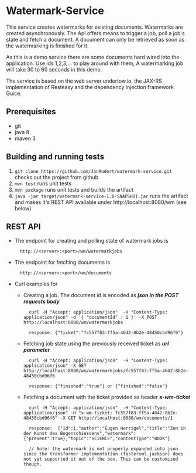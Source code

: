 Watermark-Service
=================

This service creates watermarks for existing documents. Watermarks are created asynchronously. The Api offers means to
trigger a job, poll a job's state and fetch a document. A document can only be retrieved as soon as the watermarking is finished for it.

As this is a demo service there are some documents hard wired into the application. Use ids 1,2,3,... to play around with them,
A watermarking job will take 30 to 60 seconds in this demo.

The service is based on the web server undertow.io, the JAX-RS implementation of Resteasy and the dependency injection framework Guice.

## Prerequisites

- git
- java 8
- maven 3


## Building and running tests

1. `git clone https://github.com/JanRudert/watermark-service.git` checks out the project from github
2. `mvn test` runs unit tests
3. `mvn package` runs unit tests and builds the artifact
4. `java -jar target/watermark-service-1.0-SNAPSHOT.jar` runs the artifact and makes it's REST API available under http://localhost:8080/wm (see below)


## REST API

- The endpoint for creating and polling state of watermark jobs is 

        http://<server>:<port>/wm/watermarkjobs
        
                
- The endpoint for fetching documents is 

        http://<server>:<port>/wm/documents

- Curl examples for
    - Creating a job.  The document id is encoded as ***json in the POST requests body***

            curl -H "Accept: application/json"  -H "Content-Type: application/json" -d '{ "documentId" : 1 }' -X POST http://localhost:8080/wm/watermarkjobs
         
            response: {"ticket":"fc557f83-ff5a-4642-8b2e-48450cbd96f6"}

    - Fetching job state using the previously received ticket as ***url parameter***

            curl -H "Accept: application/json"  -H "Content-Type: application/json" -X GET http://localhost:8080/wm/watermarkjobs/fc557f83-ff5a-4642-8b2e-48450cbd96f6
        
            response: {"finished":"true"} or {"finished":"false"}

    - Fetching a document with the ticket provided as header ***x-wm-ticket***
        
            curl -H "Accept: application/json"  -H "Content-Type: application/json" -H "x-wm-ticket: fc557f83-ff5a-4642-8b2e-48450cbd96f6" -X GET http://localhost:8080/wm/documents/1
        
            response:  {"id":1,"author":"Eugen Herrigel","title":"Zen in der Kunst des Bogenschiessens","watermark":{"present":true},"topic":"SCIENCE","contentType":"BOOK"}

            // Note: the watermark is not properly expanded into json since the transformer implementation (fasterxml.jackson) does not yet supported it out of the box. This can be customized though.